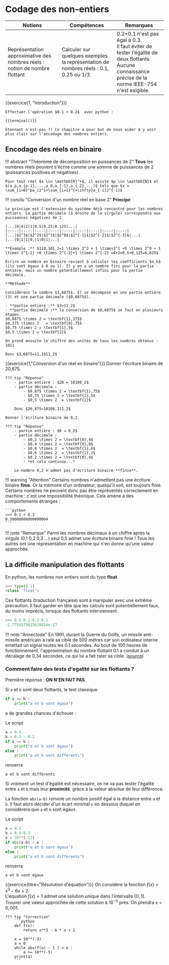 # Codage des non-entiers



|Notions|Compétences|Remarques|
|--|--|--| 
|Représentation approximative des nombres réels : notion de nombre flottant|Calculer sur quelques exemples la représentation de nombres réels : 0.1, 0.25 ou 1/3. |0.2+0.1 n'est pas égal à 0.3.<br> Il faut éviter de tester l'égalité de deux flottants<br>Aucune connaissance précise de la norme IEEE-754 n'est exigible.|

{{exercice(1, "Introduction")}}

    Effectuer l'opération $0.1 + 0.2$  avec python :

    {{terminal()}}

    Etonnant n'est-pas ?! Ce chapitre a pour but de nous aider à y voir plus clair sur l'encodage des nombres entiers.

## Encodage des réels en binaire

!!! abstract "Théorème de décomposition en puissances de 2"
     **Tous** les nombres réels peuvent s'écrire comme une somme de puissances de 2 (puissances positives et négatives).
    
    Pour tout réel $x \in \mathbb{R}^+$, il existe $p \in \mathbb{N}$ et $(a_p,a_{p-1},...,a_0,a_{-1},a_{-2},...)$ tels que $x = \sum_{i=0}^pa_i2^i+\sum_{i=1}^{+\infty}a_{-i}2^{-i}$

!!! conclu "Conversion d'un nombre réel en base 2"
    **Principe**

    Le principe est l'extension du système déjà rencontré pour les nombres entiers. La partie décimale (à droite de la virgule) correspondra aux puissances négatives de 2.  

    |...|8|4|2|1|0.5|0.25|0.125|...|
    |:---:|:---:|:---:|:---:|:---:|:---:|:---:|:---:|:---:|
    |...|$2^3$|$2^2$|$2^1$|$2^0$|$2^{-1}$|$2^{-2}$|$2^{-3}$|...|
    |...|0|1|1|0,|1|0|1|...|

    **Exemple :** $110,101_2=1 \times 2^2 + 1 \times2^1 +0 \times 2^0 + 1 \times 2^{-1} +0 \times 2^{-2}+1 \times 2^{-2} =4+2+0,5+0,125=6,625$ 

    Écrire un nombre en binaire revient à calculer les coefficients $a_k$ (ils sont égaux à 0 ou 1). Il y en a un nombre fini pour la partie entière, mais un nombre potentiellement infini pour la partie décimale. 

    **Méthode**

    Considérons le nombre $3,6875$. Il se décompose en une partie entière (3) et une partie décimale ($0,6875$).

    - **partie entière :** $3=11_2$ 
    - **partie décimale :** la conversion de $0,6875$ se fait en plusieurs étapes.  
    $0,6875 \times 2 = \textbf{1},375$  
    $0,375 \times 2   = \textbf{0},75$   
    $0,75 \times 2 = \textbf{1},5$  
    $0,5 \times 2 = \textbf{1}$ 

    On prend ensuite le chiffre des unités de tous les nombres obtenus : 1011

    Donc $3,6875=11,1011_2$


{{exercice(1,"Conversion d'un réel en binaire")}}
    Donner l'écriture binaire de 20,875.
    
    ??? tip "Réponse"
        - partie entière : $20 = 10100_2$
        - partie décimale :
            - $0,875 \times 2 = \textbf{1},75$  
            - $0,75 \times 2 = \textbf{1},5$
            - $0,5 \times 2  = \textbf{1}$
 
        Donc $20,875=10100,111_2$

    Donner l'écriture binaire de 0,2.

    ??? tip "Réponse"
        - partie entière : $0 = 0_2$
        - partie décimale :
            - $0,2 \times 2 = \textbf{0},4$  
            - $0,4 \times 2 = \textbf{0},8$
            - $0,8 \times 2  = \textbf{1},6$
            - $0,6 \times 2  = \textbf{1},2$
            - $0,2 \times 2 = \textbf{0},4$ 
            - *et cela continue...*
 
        Le nombre 0,2 n'admet pas d'écriture binaire **finie**.

!!! warning "Attention"
    Certains nombres n'admettent pas une écriture binaire **finie**. Or la mémoire d'un ordinateur, quelqu'il soit, est toujours finie. Certains nombres ne peuvent donc pas être représentés correctement en machine : c'est une impossibilité théorique. Cela amène à des comportements étranges : 

    ```python
    >>> 0.1 + 0.2
    0.30000000000000004
    ```

!!! note "Remarque" 
    Parmi les nombres décimaux à un chiffre après la virgule (0,1  0,2  0,3 ...) seul 0,5 admet une écriture binaire finie ! Tous les autres ont une représentation en machine qui n'en donne qu'une valeur approchée.


## La difficile manipulation des flottants 

En python, les nombres non entiers sont du type **float**. 


```python
>>> type(0.1)
<class 'float'>
```

Ces flottants (traduction française) sont à manipuler avec une extrême précaution. Il faut garder en tête que les calculs sont potentiellement faux, du moins imprécis, lorsque des flottants interviennent.


```python
>>> 0.5-0.2-0.2-0.1
-2.7755575615628914e-17
```
!!! note "Annectode"
    En 1991, durant la Guerre du Golfe, un missile anti-missile américain a raté sa cible de 500 mètres car son ordinateur interne émettait un signal toutes les 0.1 secondes. Au bout de 100 heures de fonctionnement, l'approximation du nombre flottant 0.1 a conduit à un décalage de 0,34 secondes, ce qui lui a fait rater sa cible. ([source](http://www-users.math.umn.edu/~arnold//disasters/patriot.html))

### Comment faire des tests d'egalité sur les flottants ? 

Première réponse : **ON N'EN FAIT PAS**.

Si `a` et `b` sont deux flottants, le test classique

```python
if a == b :
    print("a et b sont égaux")
```

a de grandes chances d'échouer :

Le script 

```python linenums='1'
a = 0.1
b = 0.3 - 0.2
if a == b :
    print("a et b sont égaux")
else :
    print("a et b sont différents")
```

renverra

```
a et b sont différents
``` 


Si *vraiment* un test d'égalité est nécessaire, on ne va pas tester l'égalité entre ```a``` et ```b``` mais leur **proximité**, grâce à la valeur absolue de leur différence.

La fonction `abs(a-b)` renvoie un nombre positif égal à la distance entre `a` et `b`. Il faut alors décider d'un écart minimal `e` en dessous duquel on considèrera que `a` et `b` sont égaux.

Le script 

```python
a = 0.1
b = 0.3-0.2
e = 10**(-12)
if abs(a-b) < e :
    print("a et b sont égaux")
else :
    print("a et b sont différents")
```

renverra
```
a et b sont égaux
``` 

{{exercice(titre="Résolution d'équation")}} 
    On considère la fonction $f(x)=x^3-6x+2$.   
    L'équation $f(x)=1$ admet une solution unique dans l'intervalle $[0;1]$.  
    Trouver une valeur approchée de cette solution à $10^{-5}$ près. On prendra `e`$=0,001$.

    ??? tip "Correction"
        ```python
        def f(x):
            return x**3 - 6 * x + 2

        e = 10**(-3)
        a = 0
        while abs(f(a) - 1 ) > e :
            a += 10**(-5)
        print(a)
        ```
